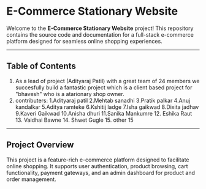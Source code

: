 # E-Commerce Stationary Website

Welcome to the **E-Commerce Stationary Website** project! This repository contains the source code and documentation for a full-stack e-commerce platform designed for seamless online shopping experiences.

---

## Table of Contents

1. As a lead of project (Adityaraj Patil) with a great team of 24 members we succesfully build a fantastic project which is a client based project for "bhavesh" who is a atarionary shop owner.
2. contributers:
   1.Adityaraj patil
   2.Mehtab sanadhi
   3.Pratik palkar
   4.Anuj kandalkar
   5.Aditya ramteke
   6.Kshitij ladge
   7.Isha gaikwad
   8.Dixita jadhav
   9.Kaveri Gaikwad
   10.Anisha dhuri
   11.Sanika Mankumre
   12. Eshika Raut
   13. Vaidhai Bawne
   14. Shwet Gugle
   15. other 15

---

## Project Overview

This project is a feature-rich e-commerce platform designed to facilitate online shopping. It supports user authentication, product browsing, cart functionality, payment gateways, and an admin dashboard for product and order management.


